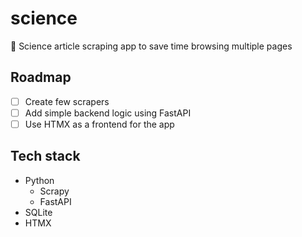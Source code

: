 # science
🧪 Science article scraping app to save time browsing multiple pages 


## Roadmap
- [ ] Create few scrapers 
- [ ] Add simple backend logic using FastAPI
- [ ] Use HTMX as a frontend for the app 

## Tech stack
- Python
  - Scrapy
  - FastAPI
- SQLite
- HTMX
